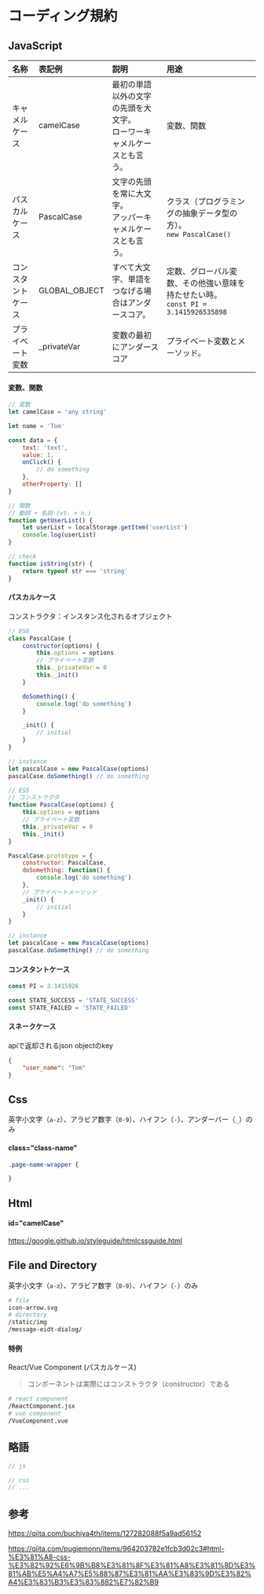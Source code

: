 # コーディング規約

## JavaScript

|名称|表記例|説明|用途|
|:--|:--|:--|:--|
|キャメルケース|camelCase|最初の単語以外の文字の先頭を大文字。<br>ローワーキャメルケースとも言う。|変数、関数|
|パスカルケース|PascalCase|文字の先頭を常に大文字。<br>アッパーキャメルケースとも言う。|クラス（プログラミングの抽象データ型の方）。<br>`new PascalCase()`|
|コンスタントケース|GLOBAL_OBJECT|すべて大文字、単語をつなげる場合はアンダースコア。|定数、グローバル変数、その他強い意味を持たせたい時。<br>`const PI = 3.1415926535898`|
|プライベート変数|_privateVar|変数の最初にアンダースコア|プライベート変数とメーソッド。|

#### 変数、関数

```javascript
// 変数
let camelCase = 'any string'

let name = 'Tom'

const data = {
    text: 'text',
    value: 1,
    onClick() {
        // do something
    },
    otherProperty: []
}

// 関数
// 動詞 + 名詞 (vt. + n.)
function getUserList() {
    let userList = localStorage.getItem('userList')
    console.log(userList)
}

// check
function isString(str) {
    return typeof str === 'string'
}
```

#### パスカルケース

コンストラクタ：インスタンス化されるオブジェクト

```javascript
// ES6
class PascalCase {
    constructor(options) {
        this.options = options
        // プライベート変数
        this._privateVar = 0
        this._init()
    }

    doSomething() {
        console.log('do something')
    }

    _init() {
        // initial
    }
}

// instance
let pascalCase = new PascalCase(options)
pascalCase.doSomething() // do something
```

```javascript
// ES5
// コンストラクタ
function PascalCase(options) {
    this.options = options
    // プライベート変数
    this._privateVar = 0
    this._init()
}

PascalCase.prototype = {
    constructor: PascalCase,
    doSomething: function() {
        console.log('do something')
    },
    // プライベートメーソッド
    _init() {
        // initial
    }
}

// instance
let pascalCase = new PascalCase(options)
pascalCase.doSomething() // do something
```

#### コンスタントケース

```javascript
const PI = 3.1415926

const STATE_SUCCESS = 'STATE_SUCCESS'
const STATE_FAILED = 'STATE_FAILED'
```

#### スネークケース

apiで返却されるjson objectのkey

```json
{
    "user_name": "Tom"
}
```

## Css

英字小文字（`a-z`）、アラビア数字（`0-9`）、ハイフン（`-`）、アンダーバー（`_`）のみ

#### class="class-name"

```css
.page-name-wrapper {

}
```

## Html

#### id="camelCase"

https://google.github.io/styleguide/htmlcssguide.html

## File and Directory

英字小文字（`a-z`）、アラビア数字（`0-9`）、ハイフン（`-`）のみ

```bash
# file
icon-arrow.svg
# directory
/static/img
/message-eidt-dialog/
```

#### 特例

React/Vue Component (パスカルケース)

> コンポーネントは実際にはコンストラクタ（constructor）である

```bash
# react component
/ReactComponent.jsx
# vue component
/VueComponent.vue
```

## 略語

```javascript
// js
```

```scss
// css
// ...
```

## 参考

https://qiita.com/buchiya4th/items/127282088f5a9ad56152

https://qiita.com/pugiemonn/items/964203782e1fcb3d02c3#html-%E3%81%A8-css-%E3%82%92%E6%9B%B8%E3%81%8F%E3%81%A8%E3%81%8D%E3%81%AB%E5%A4%A7%E5%88%87%E3%81%AA%E3%83%9D%E3%82%A4%E3%83%B3%E3%83%882%E7%82%B9
